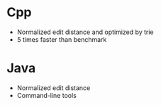# Cpp

* Normalized edit distance and optimized by trie
* 5 times faster than benchmark

# Java

* Normalized edit distance
* Command-line tools
